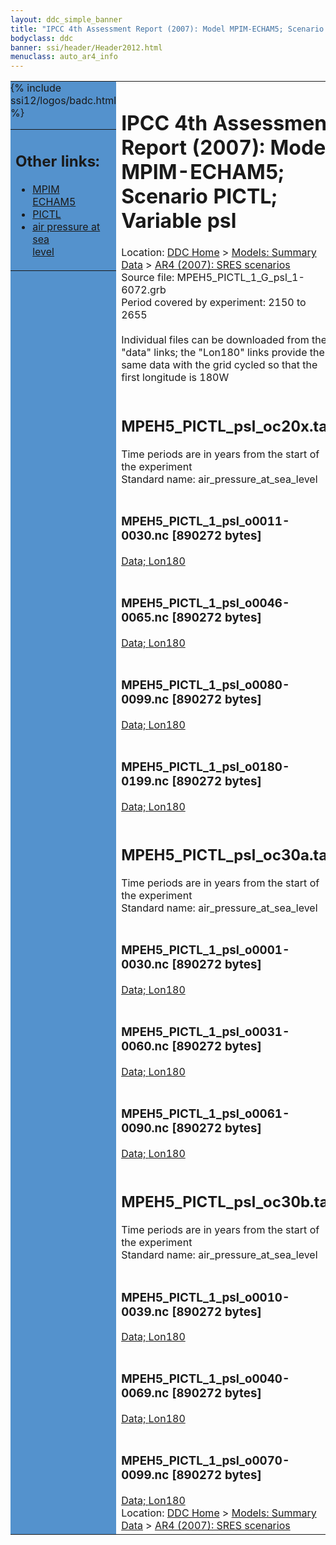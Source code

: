 ```yaml
---
layout: ddc_simple_banner
title: "IPCC 4th Assessment Report (2007): Model MPIM-ECHAM5; Scenario PICTL; Variable psl"
bodyclass: ddc
banner: ssi/header/Header2012.html
menuclass: auto_ar4_info
---
```



<table width="100%" border="0" cellspacing="0" cellpadding="0" style="border-collapse: collapse;">
<tr style="margin:0;padding:0;border:0;">
<td style="margin:0;padding:0;border:0;height:1pt;width:150pt;background:#5492CD;" valign="top" >

<div id="lh-col2" class="auto_ar4_info">
<table class="menumain" bgcolor="#5492CD" cellspacing="0" width="100%" border="0">
<tr><td>
<h2> Other links:</h2>
<ul>
<li><a href="/auto/ar4/model-MPIM-ECHAM5.html">MPIM<br/>ECHAM5</a></li>
<li><a href="/auto/ar4/scenario-PICTL.html">PICTL</a></li>
<li><a href="/auto/ar4/var-air_pressure_at_sea_level.html">air pressure at sea<br/> level</a></li>
</ul>
</td></tr>
{% include ssi12/logos/badc.html %}
</table>
</div>
</td>
<td><h1>IPCC 4th Assessment Report (2007): Model MPIM-ECHAM5; Scenario PICTL; Variable psl</h1>

<!-- Breadcrumb1 -->
<div id="breadcrumb1" align="left">
Location: <a href="/index.html">DDC Home</a> > <a href="/sim/gcm_clim/">Models: Summary Data</a>
> <a href="/sim/gcm_clim/SRES_AR4/index.html">AR4 (2007): SRES scenarios</a>
</div>
<!-- End of Breadcrumb1 -->Source file: MPEH5_PICTL_1_G_psl_1-6072.grb
<br/>
Period covered by experiment: 2150 to 2655<br/>
<br/>Individual files can be downloaded from the "data" links; the "Lon180" links provide the same data
         with the grid cycled so that the first longitude is 180W<br/>
<br/><h2>MPEH5_PICTL_psl_oc20x.tar</h2>
Time periods are in years from the start of the experiment<br/>
Standard name: air_pressure_at_sea_level<br>
<br/><h3>MPEH5_PICTL_1_psl_o0011-0030.nc [890272 bytes]</h3>
<a href="http://apps.ipcc-data.org/cgi-bin/downl/ar4_nc/psl/MPEH5_PICTL_1_psl_o0011-0030.nc">Data; </a><a href="http://apps.ipcc-data.org/cgi-bin/downl/ar4_nc/psl/MPEH5_PICTL_1_psl_o0011-0030.cyto180.nc"> Lon180</a><br/>
<br/><h3>MPEH5_PICTL_1_psl_o0046-0065.nc [890272 bytes]</h3>
<a href="http://apps.ipcc-data.org/cgi-bin/downl/ar4_nc/psl/MPEH5_PICTL_1_psl_o0046-0065.nc">Data; </a><a href="http://apps.ipcc-data.org/cgi-bin/downl/ar4_nc/psl/MPEH5_PICTL_1_psl_o0046-0065.cyto180.nc"> Lon180</a><br/>
<br/><h3>MPEH5_PICTL_1_psl_o0080-0099.nc [890272 bytes]</h3>
<a href="http://apps.ipcc-data.org/cgi-bin/downl/ar4_nc/psl/MPEH5_PICTL_1_psl_o0080-0099.nc">Data; </a><a href="http://apps.ipcc-data.org/cgi-bin/downl/ar4_nc/psl/MPEH5_PICTL_1_psl_o0080-0099.cyto180.nc"> Lon180</a><br/>
<br/><h3>MPEH5_PICTL_1_psl_o0180-0199.nc [890272 bytes]</h3>
<a href="http://apps.ipcc-data.org/cgi-bin/downl/ar4_nc/psl/MPEH5_PICTL_1_psl_o0180-0199.nc">Data; </a><a href="http://apps.ipcc-data.org/cgi-bin/downl/ar4_nc/psl/MPEH5_PICTL_1_psl_o0180-0199.cyto180.nc"> Lon180</a><br/>
<br/><h2>MPEH5_PICTL_psl_oc30a.tar</h2>
Time periods are in years from the start of the experiment<br/>
Standard name: air_pressure_at_sea_level<br>
<br/><h3>MPEH5_PICTL_1_psl_o0001-0030.nc [890272 bytes]</h3>
<a href="http://apps.ipcc-data.org/cgi-bin/downl/ar4_nc/psl/MPEH5_PICTL_1_psl_o0001-0030.nc">Data; </a><a href="http://apps.ipcc-data.org/cgi-bin/downl/ar4_nc/psl/MPEH5_PICTL_1_psl_o0001-0030.cyto180.nc"> Lon180</a><br/>
<br/><h3>MPEH5_PICTL_1_psl_o0031-0060.nc [890272 bytes]</h3>
<a href="http://apps.ipcc-data.org/cgi-bin/downl/ar4_nc/psl/MPEH5_PICTL_1_psl_o0031-0060.nc">Data; </a><a href="http://apps.ipcc-data.org/cgi-bin/downl/ar4_nc/psl/MPEH5_PICTL_1_psl_o0031-0060.cyto180.nc"> Lon180</a><br/>
<br/><h3>MPEH5_PICTL_1_psl_o0061-0090.nc [890272 bytes]</h3>
<a href="http://apps.ipcc-data.org/cgi-bin/downl/ar4_nc/psl/MPEH5_PICTL_1_psl_o0061-0090.nc">Data; </a><a href="http://apps.ipcc-data.org/cgi-bin/downl/ar4_nc/psl/MPEH5_PICTL_1_psl_o0061-0090.cyto180.nc"> Lon180</a><br/>
<br/><h2>MPEH5_PICTL_psl_oc30b.tar</h2>
Time periods are in years from the start of the experiment<br/>
Standard name: air_pressure_at_sea_level<br>
<br/><h3>MPEH5_PICTL_1_psl_o0010-0039.nc [890272 bytes]</h3>
<a href="http://apps.ipcc-data.org/cgi-bin/downl/ar4_nc/psl/MPEH5_PICTL_1_psl_o0010-0039.nc">Data; </a><a href="http://apps.ipcc-data.org/cgi-bin/downl/ar4_nc/psl/MPEH5_PICTL_1_psl_o0010-0039.cyto180.nc"> Lon180</a><br/>
<br/><h3>MPEH5_PICTL_1_psl_o0040-0069.nc [890272 bytes]</h3>
<a href="http://apps.ipcc-data.org/cgi-bin/downl/ar4_nc/psl/MPEH5_PICTL_1_psl_o0040-0069.nc">Data; </a><a href="http://apps.ipcc-data.org/cgi-bin/downl/ar4_nc/psl/MPEH5_PICTL_1_psl_o0040-0069.cyto180.nc"> Lon180</a><br/>
<br/><h3>MPEH5_PICTL_1_psl_o0070-0099.nc [890272 bytes]</h3>
<a href="http://apps.ipcc-data.org/cgi-bin/downl/ar4_nc/psl/MPEH5_PICTL_1_psl_o0070-0099.nc">Data; </a><a href="http://apps.ipcc-data.org/cgi-bin/downl/ar4_nc/psl/MPEH5_PICTL_1_psl_o0070-0099.cyto180.nc"> Lon180</a><br/>
<!-- Breadcrumb2 -->
<div id="breadcrumb2" align="left">
Location: <a href="/index.html">DDC Home</a> > <a href="/sim/gcm_clim/">Models: Summary Data</a>
> <a href="/sim/gcm_clim/SRES_AR4/index.html">AR4 (2007): SRES scenarios</a>
</div>
<!-- End of Breadcrumb2 --></td></tr></table>
